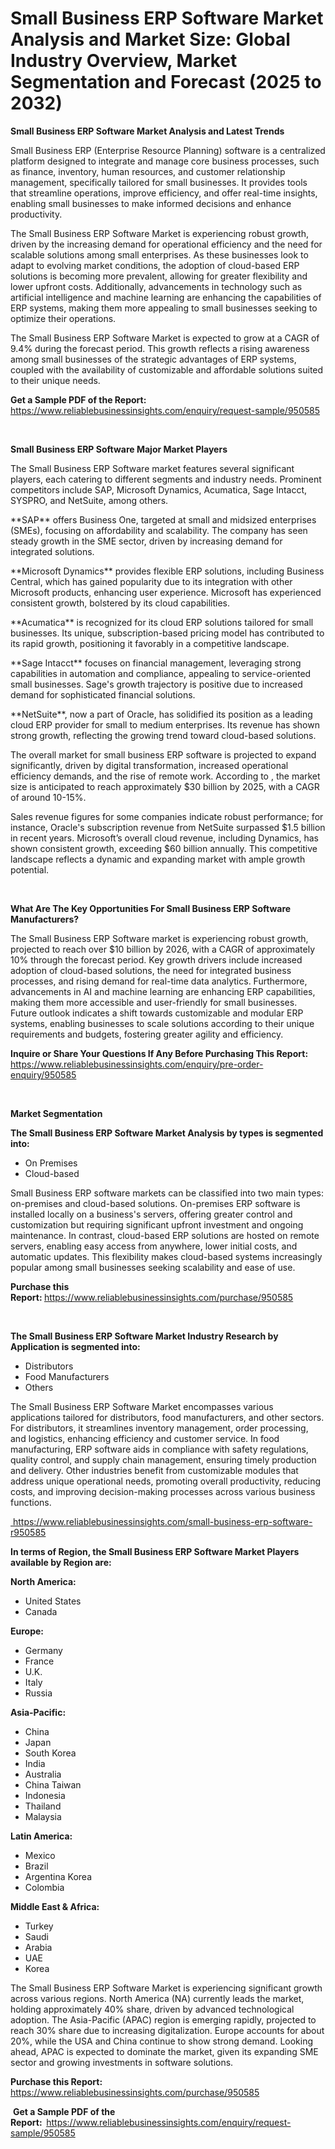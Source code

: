 <p><h1>Small Business ERP Software Market Analysis and Market Size: Global Industry Overview, Market Segmentation and Forecast (2025 to 2032)</h1></p><p><strong>Small Business ERP Software Market Analysis and Latest Trends</strong></p>
<p><p>Small Business ERP (Enterprise Resource Planning) software is a centralized platform designed to integrate and manage core business processes, such as finance, inventory, human resources, and customer relationship management, specifically tailored for small businesses. It provides tools that streamline operations, improve efficiency, and offer real-time insights, enabling small businesses to make informed decisions and enhance productivity.</p><p>The Small Business ERP Software Market is experiencing robust growth, driven by the increasing demand for operational efficiency and the need for scalable solutions among small enterprises. As these businesses look to adapt to evolving market conditions, the adoption of cloud-based ERP solutions is becoming more prevalent, allowing for greater flexibility and lower upfront costs. Additionally, advancements in technology such as artificial intelligence and machine learning are enhancing the capabilities of ERP systems, making them more appealing to small businesses seeking to optimize their operations.</p><p>The Small Business ERP Software Market is expected to grow at a CAGR of 9.4% during the forecast period. This growth reflects a rising awareness among small businesses of the strategic advantages of ERP systems, coupled with the availability of customizable and affordable solutions suited to their unique needs.</p></p>
<p><strong>Get a Sample PDF of the Report:&nbsp;</strong> <a href="https://www.reliablebusinessinsights.com/enquiry/request-sample/950585?utm_campaign=2723&utm_medium=2&utm_source=Github&utm_content=ia&utm_term=17042025&utm_id=small-business-erp-software">https://www.reliablebusinessinsights.com/enquiry/request-sample/950585</a></p>
<p>&nbsp;</p>
<p><strong>Small Business ERP Software Major Market Players</strong></p>
<p><p>The Small Business ERP Software market features several significant players, each catering to different segments and industry needs. Prominent competitors include SAP, Microsoft Dynamics, Acumatica, Sage Intacct, SYSPRO, and NetSuite, among others.</p><p>**SAP** offers Business One, targeted at small and midsized enterprises (SMEs), focusing on affordability and scalability. The company has seen steady growth in the SME sector, driven by increasing demand for integrated solutions.</p><p>**Microsoft Dynamics** provides flexible ERP solutions, including Business Central, which has gained popularity due to its integration with other Microsoft products, enhancing user experience. Microsoft has experienced consistent growth, bolstered by its cloud capabilities.</p><p>**Acumatica** is recognized for its cloud ERP solutions tailored for small businesses. Its unique, subscription-based pricing model has contributed to its rapid growth, positioning it favorably in a competitive landscape.</p><p>**Sage Intacct** focuses on financial management, leveraging strong capabilities in automation and compliance, appealing to service-oriented small businesses. Sage's growth trajectory is positive due to increased demand for sophisticated financial solutions.</p><p>**NetSuite**, now a part of Oracle, has solidified its position as a leading cloud ERP provider for small to medium enterprises. Its revenue has shown strong growth, reflecting the growing trend toward cloud-based solutions.</p><p>The overall market for small business ERP software is projected to expand significantly, driven by digital transformation, increased operational efficiency demands, and the rise of remote work. According to , the market size is anticipated to reach approximately $30 billion by 2025, with a CAGR of around 10-15%.</p><p>Sales revenue figures for some companies indicate robust performance; for instance, Oracle's subscription revenue from NetSuite surpassed $1.5 billion in recent years. Microsoft’s overall cloud revenue, including Dynamics, has shown consistent growth, exceeding $60 billion annually. This competitive landscape reflects a dynamic and expanding market with ample growth potential.</p></p>
<p>&nbsp;</p>
<p><strong>What Are The Key Opportunities For Small Business ERP Software Manufacturers?</strong></p>
<p><p>The Small Business ERP Software market is experiencing robust growth, projected to reach over $10 billion by 2026, with a CAGR of approximately 10% through the forecast period. Key growth drivers include increased adoption of cloud-based solutions, the need for integrated business processes, and rising demand for real-time data analytics. Furthermore, advancements in AI and machine learning are enhancing ERP capabilities, making them more accessible and user-friendly for small businesses. Future outlook indicates a shift towards customizable and modular ERP systems, enabling businesses to scale solutions according to their unique requirements and budgets, fostering greater agility and efficiency.</p></p>
<p><strong>Inquire or Share Your Questions If Any Before Purchasing This Report:</strong> <a href="https://www.reliablebusinessinsights.com/enquiry/pre-order-enquiry/950585?utm_campaign=2723&utm_medium=2&utm_source=Github&utm_content=ia&utm_term=17042025&utm_id=small-business-erp-software">https://www.reliablebusinessinsights.com/enquiry/pre-order-enquiry/950585</a></p>
<p>&nbsp;</p>
<p><strong>Market Segmentation</strong></p>
<p><strong>The Small Business ERP Software Market Analysis by types is segmented into:</strong></p>
<p><ul><li>On Premises</li><li>Cloud-based</li></ul></p>
<p><p>Small Business ERP software markets can be classified into two main types: on-premises and cloud-based solutions. On-premises ERP software is installed locally on a business's servers, offering greater control and customization but requiring significant upfront investment and ongoing maintenance. In contrast, cloud-based ERP solutions are hosted on remote servers, enabling easy access from anywhere, lower initial costs, and automatic updates. This flexibility makes cloud-based systems increasingly popular among small businesses seeking scalability and ease of use.</p></p>
<p><strong>Purchase this Report:&nbsp;</strong><a href="https://www.reliablebusinessinsights.com/purchase/950585?utm_campaign=2723&utm_medium=2&utm_source=Github&utm_content=ia&utm_term=17042025&utm_id=small-business-erp-software">https://www.reliablebusinessinsights.com/purchase/950585</a></p>
<p>&nbsp;</p>
<p><strong>The Small Business ERP Software Market Industry Research by Application is segmented into:</strong></p>
<p><ul><li>Distributors</li><li>Food Manufacturers</li><li>Others</li></ul></p>
<p><p>The Small Business ERP Software Market encompasses various applications tailored for distributors, food manufacturers, and other sectors. For distributors, it streamlines inventory management, order processing, and logistics, enhancing efficiency and customer service. In food manufacturing, ERP software aids in compliance with safety regulations, quality control, and supply chain management, ensuring timely production and delivery. Other industries benefit from customizable modules that address unique operational needs, promoting overall productivity, reducing costs, and improving decision-making processes across various business functions.</p></p>
<p><a href="https://www.reliablebusinessinsights.com/small-business-erp-software-r950585?utm_campaign=2723&utm_medium=2&utm_source=Github&utm_content=ia&utm_term=17042025&utm_id=small-business-erp-software">&nbsp;https://www.reliablebusinessinsights.com/small-business-erp-software-r950585</a></p>
<p><strong>In terms of Region, the Small Business ERP Software Market Players available by Region are:</strong></p>
<p>
    <p> <strong> North America: </strong>
        <ul>
            <li>United States</li>
            <li>Canada</li>
        </ul>
        </p> 
    <p> <strong> Europe: </strong>
        <ul>
            <li>Germany</li>
            <li>France</li>
            <li>U.K.</li>
            <li>Italy</li>
            <li>Russia</li>
        </ul>
        </p> 
    <p> <strong> Asia-Pacific: </strong>
        <ul>
            <li>China</li>
            <li>Japan</li>
            <li>South Korea</li>
            <li>India</li>
            <li>Australia</li>
            <li>China Taiwan</li>
            <li>Indonesia</li>
            <li>Thailand</li>
            <li>Malaysia</li>
        </ul>
        </p> 
    <p> <strong> Latin America: </strong>
        <ul>
            <li>Mexico</li>
            <li>Brazil</li>
            <li>Argentina Korea</li>
            <li>Colombia</li>
        </ul>
        </p> 
    <p> <strong> Middle East & Africa: </strong>
        <ul>
            <li>Turkey</li>
            <li>Saudi</li>
            <li>Arabia</li>
            <li>UAE</li>
            <li>Korea</li>
        </ul>
    </p>
    </p>
<p><p>The Small Business ERP Software Market is experiencing significant growth across various regions. North America (NA) currently leads the market, holding approximately 40% share, driven by advanced technological adoption. The Asia-Pacific (APAC) region is emerging rapidly, projected to reach 30% share due to increasing digitalization. Europe accounts for about 20%, while the USA and China continue to show strong demand. Looking ahead, APAC is expected to dominate the market, given its expanding SME sector and growing investments in software solutions.</p></p>
<p><strong>Purchase this Report: </strong><a href="https://www.reliablebusinessinsights.com/purchase/950585?utm_campaign=2723&utm_medium=2&utm_source=Github&utm_content=ia&utm_term=17042025&utm_id=small-business-erp-software">https://www.reliablebusinessinsights.com/purchase/950585</a></p>
<p>&nbsp;<strong>Get a Sample PDF of the Report:&nbsp;&nbsp;</strong><a href="https://www.reliablebusinessinsights.com/enquiry/request-sample/950585?utm_campaign=2723&utm_medium=2&utm_source=Github&utm_content=ia&utm_term=17042025&utm_id=small-business-erp-software">https://www.reliablebusinessinsights.com/enquiry/request-sample/950585</a></p>
<p><strong></strong></p>
<p><p></p><p></p><p></p></p>